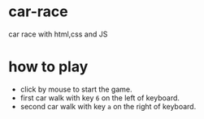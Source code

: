# car-race
car race with html,css and JS 
# how to play
- click by mouse to start the game.
- first car walk with key `6` on the left of keyboard.
- second car walk with key `a` on the right of keyboard.

